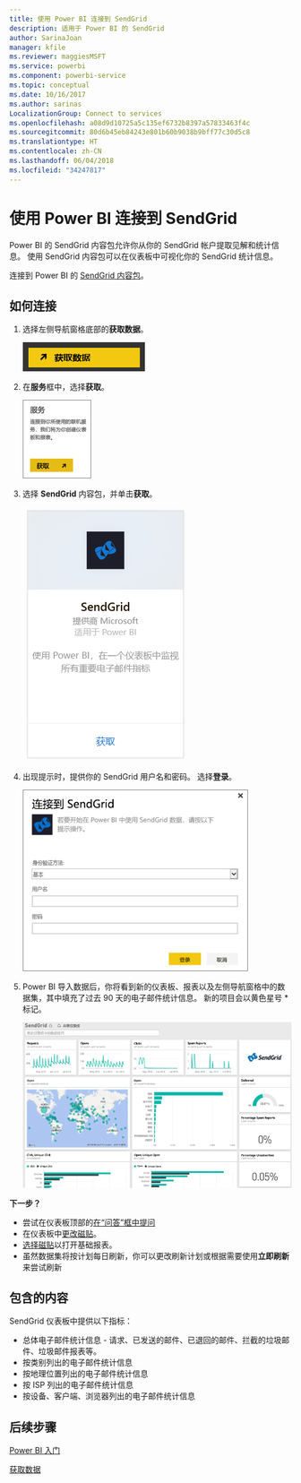 ```yaml
---
title: 使用 Power BI 连接到 SendGrid
description: 适用于 Power BI 的 SendGrid
author: SarinaJoan
manager: kfile
ms.reviewer: maggiesMSFT
ms.service: powerbi
ms.component: powerbi-service
ms.topic: conceptual
ms.date: 10/16/2017
ms.author: sarinas
LocalizationGroup: Connect to services
ms.openlocfilehash: a08d9d10725a5c135ef6732b8397a57833463f4c
ms.sourcegitcommit: 80d6b45eb84243e801b60b9038b9bff77c30d5c8
ms.translationtype: HT
ms.contentlocale: zh-CN
ms.lasthandoff: 06/04/2018
ms.locfileid: "34247817"
---
```

# <a name="connect-to-sendgrid-with-power-bi"></a>使用 Power BI 连接到 SendGrid
Power BI 的 SendGrid 内容包允许你从你的 SendGrid 帐户提取见解和统计信息。 使用 SendGrid 内容包可以在仪表板中可视化你的 SendGrid 统计信息。

连接到 Power BI 的 [SendGrid 内容包](https://app.powerbi.com/getdata/services/sendgrid)。

## <a name="how-to-connect"></a>如何连接
1. 选择左侧导航窗格底部的**获取数据**。
   
   ![](media/service-connect-to-sendgrid/pbi_getdata.png) 
2. 在**服务**框中，选择**获取**。
   
   ![](media/service-connect-to-sendgrid/pbi_getservices.png) 
3. 选择 **SendGrid** 内容包，并单击**获取**。
   
   ![](media/service-connect-to-sendgrid/sendgrid.png) 
4. 出现提示时，提供你的 SendGrid 用户名和密码。 选择**登录**。
   
   ![](media/service-connect-to-sendgrid/pbi_sendgridsignin.png)
5. Power BI 导入数据后，你将看到新的仪表板、报表以及左侧导航窗格中的数据集，其中填充了过去 90 天的电子邮件统计信息。 新的项目会以黄色星号 \* 标记。
   
   ![](media/service-connect-to-sendgrid/pbi_sendgriddash.png)

**下一步？**

* 尝试在仪表板顶部的[在“问答”框中提问](power-bi-q-and-a.md)
* 在仪表板中[更改磁贴](service-dashboard-edit-tile.md)。
* [选择磁贴](service-dashboard-tiles.md)以打开基础报表。
* 虽然数据集将按计划每日刷新，你可以更改刷新计划或根据需要使用**立即刷新**来尝试刷新

## <a name="whats-included"></a>包含的内容
SendGrid 仪表板中提供以下指标：

* 总体电子邮件统计信息 - 请求、已发送的邮件、已退回的邮件、拦截的垃圾邮件、垃圾邮件报表等。
* 按类别列出的电子邮件统计信息
* 按地理位置列出的电子邮件统计信息
* 按 ISP 列出的电子邮件统计信息
* 按设备、客户端、浏览器列出的电子邮件统计信息

## <a name="next-steps"></a>后续步骤
[Power BI 入门](service-get-started.md)

[获取数据](service-get-data.md)

